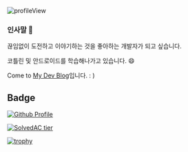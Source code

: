 <p> <img src="https://komarev.com/ghpvc/?username=bn-tw2020" alt="profileView" /> </p>

### 인사말 👋

끊임없이 도전하고 이야기하는 것을 좋아하는 개발자가 되고 싶습니다.

코틀린 및 안드로이드를 학습해나가고 있습니다. 😄

Come to [My Dev Blog](http://bn-tw2020.github.io/)입니다. : )  
<!-- 에서 [Brunch](https://brunch.co.kr/@taewooda)로 이전했습니다.-->
                                       
<!-- ### Career

'22.07.05 ~ '22.08.30 [우아한형제들 교육형 인턴(우아한테크캠프)] -->

## Badge


[![Github Profile](https://github-readme-stats.vercel.app/api?username=bn-tw2020&show_icons=true)](#)

[![SolvedAC tier](http://mazassumnida.wtf/api/v2/generate_badge?boj=ap4o)](https://solved.ac/ap4o)  

[![trophy](https://github-profile-trophy.vercel.app/?username=bn-tw2020&theme=chalk&row=1&column=7)](https://github.com/ryo-ma/github-profile-trophy) 
<!-- [![status](https://github-readme-streak-stats.herokuapp.com/?user=bn-tw2020)](#) -->
